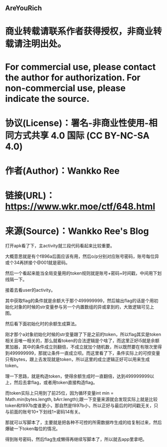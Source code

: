 ## AreYouRich
# 商业转载请联系作者获得授权，非商业转载请注明出处。
# For commercial use, please contact the author for authorization. For non-commercial use, please indicate the source.
# 协议(License)：署名-非商业性使用-相同方式共享 4.0 国际 (CC BY-NC-SA 4.0)
# 作者(Author)：Wankko Ree
# 链接(URL)：https://www.wkr.moe/ctf/648.html
# 来源(Source)：Wankko Ree's Blog

打开apk看了下，主activity就三段代码看起来比较重要。



大概意思就是有个f896a后面应该有用，然后o/p分别对应账号密码，账号每位异或个34再拼接个@001就是密码。

然后一个看起来能当全局变量用的token规则就是账号+密码+时间戳，中间用下划线隔一下。

接着去看user的activity。



其中获取flag的条件就是余额大于那个499999999，然后输出flag的话是个用初始化对象的时候的str变量参与另一个内置数组的异或拿到的，大致逻辑可见上图。

然后看下面初始化时的余额生成算法。



刚才那个a对象初始化时候的str变量跟了下是之前的token，所以flag其实是token相关且唯一相关的，那么就看token的合法逻辑是个啥了，而这里正好i5就是余额累加器，其中的条件成立则翻倍，不成立就加个随机数，所以既然要在有限次里得到499999999，那就让条件一直成立呗。而这里看了下，条件实际上的可控变量只有bytes，跟上去发现就是token，所以这里的成立逻辑正好可以用来生成token。

理一下思路，就是构造token，使得余额生成时一直翻倍，达到499999999以上，然后去拿flag，或者用token直接构造flag。

而token实际上只用到了前25位，因为循环变量int min = Math.min(bytes.length, bArr.length);跟一下变量来源就会发现实际上就是比较token和f897b度谁更小，那自然是f897b小，所以正好与最后的时间戳无关，只与前面的账号10+下划线1+密码14有关。

那就可以写脚本了，主要就是把各种不可控的所需数据咋生成的给复制过来，然后爆破一下token每位的情况。




得到账号密码，然后flag生成懒得再继续写脚本了，所以就去app里拿吧。

